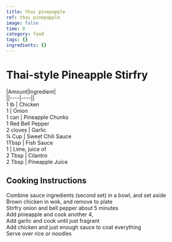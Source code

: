 ```yaml
---
title: thai pinepapple
ref: thai pinepapple
image: false
time: 0
category: food
tags: {}
ingredients: {}
---
```

# Thai-style Pineapple Stirfry  
  
|Amount|Ingredient|  
||----|----||  
1 lb | Chicken  
1 | Onion  
1 can | Pineapple Chunks  
1 Red Bell Pepper  
2 cloves | Garlic  
¼ Cup | Sweet Chili Sauce  
1Tbsp | Fish Sauce  
1 | Lime, juice of  
2 Tbsp | Cilantro  
2 Tbsp | Pineapple Juice  
  
## Cooking Instructions  
Combine sauce ingredients (second set) in a bowl, and set aside  
Brown chicken in wok, and remove to plate  
Stirfry onion and bell pepper about 5 minutes  
Add pineapple and cook another 4,  
Add garlic and cook until just fragrant  
Add chicken and just enough sauce to coat everything  
Serve over rice or noodles  
  